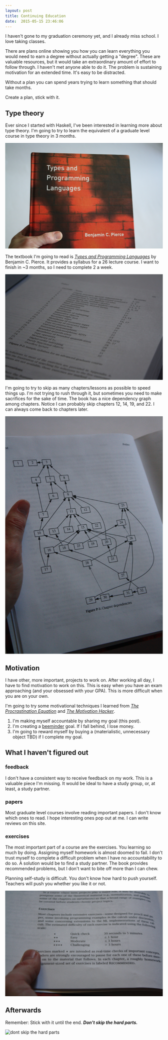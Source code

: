 ```yaml
---
layout: post
title: Continuing Education
date:  2015-05-15 23:46:06
---
```


I haven't gone to my graduation ceremony yet, and I already miss school. I love taking classes.

There are plans online showing you how you can learn everything you would need to earn a degree without actually getting a "degree". These are valuable resources, but it would take an extraordinary amount of effort to follow through. I haven't met anyone able to do it. The problem is sustaining motivation for an extended time. It's easy to be distracted.

Without a plan you can spend years trying to learn something that should take months. 

Create a plan, stick with it.

## Type theory

Ever since I started with Haskell, I've been interested in learning more about type theory. I'm going to try to learn the equivalent of a graduate level course in type theory in 3 months. 

![types and programming langu](/img/type-theory/typesandprobook.jpg)

The textbook I'm going to read is [_Types and Programming Languages_](http://amzn.to/1Ec868Z) by Benjamin C. Pierce. It provides a syllabus for a 26 lecture course. I want to finish in ~3 months, so I need to complete 2 a week.

![course plan](/img/type-theory/courseplan.jpg)

I'm going to try to skip as many chapters/lessons as possible to speed things up. I'm not trying to rush through it, but sometimes you need to make sacrifices for the sake of time. The book has a nice dependency graph among chapters. Notice I can probably skip chapters 12, 14, 19, and 22. I can always come back to chapters later. 

![dependencies](/img/type-theory/dependencies.jpg)

## Motivation 

I have other, more important, projects to work on. After working all day, I have to find motivation to work on this. This is easy when you have an exam approaching (and your obsessed with your GPA). This is more difficult when you are on your own.

I'm going to try some motivational techniques I learned from [_The Procrastination Equation_](http://amzn.to/1FnRiD7) and [_The Motivation Hacker_](http://amzn.to/1FnRq5A). 

1. I'm making myself accountable by sharing my goal (this post).
2. I'm creating a [beeminder](https://www.beeminder.com) goal. If I fall behind, I lose money.
3. I'm going to reward myself by buying a (materialistic, unnecessary object TBD) if I complete my goal.

## What I haven't figured out

### feedback

I don't have a consistent way to receive feedback on my work. This is a valuable piece I'm missing. It would be ideal to have a study group, or, at least, a study partner. 

### papers

Most graduate level courses involve reading important papers. I don't know which ones to read. I hope interesting ones pop out at me. I can write reviews on this site.

### exercises

The most important part of a course are the exercises. You learning so much by doing. Assigning myself homework is almost doomed to fail. I don't trust myself to complete a difficult problem when I have no accountability to do so. A solution would be to find a study partner. The book provides recommended problems, but I don't want to bite off more than I can chew. 

Planning self-study is difficult. You don't know how hard to push yourself. Teachers will push you whether you like it or not. 

![exercises](/img/type-theory/exercise.jpg)

## Afterwards

Remember: Stick with it until the end. ___Don't skip the hard parts.___

![dont skip the hard parts](/img/type-theory/dontskipthehardparts.jpg)




